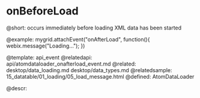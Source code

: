 onBeforeLoad
=============


@short:
occurs immediately before loading XML data has been started



@example: 
mygrid.attachEvent("onAfterLoad", function(){
    webix.message("Loading...");
})

@template:	api_event
@relatedapi:
	api/atomdataloader_onafterload_event.md
@related:
	desktop/data_loading.md
    desktop/data_types.md
@relatedsample:
 	15_datatable/01_loading/05_load_message.html
@defined:	AtomDataLoader
	
@descr:


